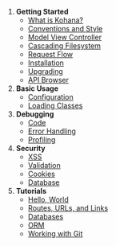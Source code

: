 1. **Getting Started**
   - [What is Kohana?](about.kohana)
   - [Conventions and Style](about.conventions)
   - [Model View Controller](about.mvc)
   - [Cascading Filesystem](about.filesystem)
   - [Request Flow](about.flow)
   - [Installation](about.install)
   - [Upgrading](about.upgrading)
   - [API Browser](api)
3. **Basic Usage**
   - [Configuration](using.configuration)
   - [Loading Classes](using.autoloading)
6. **Debugging**
   - [Code](debugging.code)
   - [Error Handling](debugging.errors)
   - [Profiling](debugging.profiling)
5. **Security**
   - [XSS](security.xss)
   - [Validation](security.validation)
   - [Cookies](security.cookies)
   - [Database](security.database)
4. **Tutorials**
   - [Hello, World](tutorials.helloworld)
   - [Routes, URLs, and Links](tutorials.urls)
   - [Databases](tutorials.databases)
   - [ORM](tutorials.orm)
   - [Working with Git](tutorials.git)
